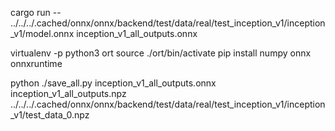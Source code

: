 

cargo run -- ../../../.cached/onnx/onnx/backend/test/data/real/test_inception_v1/inception_v1/model.onnx inception_v1_all_outputs.onnx

virtualenv -p python3 ort
source ./ort/bin/activate
pip install numpy onnx onnxruntime

python ./save_all.py inception_v1_all_outputs.onnx inception_v1_all_outputs.npz ../../../.cached/onnx/onnx/backend/test/data/real/test_inception_v1/inception_v1/test_data_0.npz
